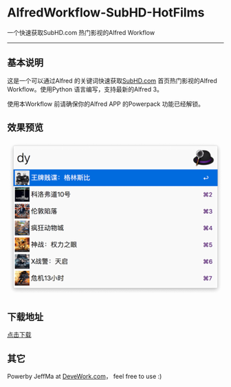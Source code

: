 # AlfredWorkflow-SubHD-HotFilms

 一个快速获取SubHD.com 热门影视的Alfred Workflow
 
 ****
 
## 基本说明

这是一个可以通过Alfred 的关键词快速获取[SubHD.com](http://subhd.com/) 首页热门影视的Alfred Workflow。使用Python 语言编写，支持最新的Alfred 3。

使用本Workflow 前请确保你的Alfred APP 的Powerpack 功能已经解锁。

## 效果预览

![效果截图](icons/screenshot.png) 

## 下载地址
 
[点击下载](https://github.com/Jeff2Ma/AlfredWorkflow-SubHD-HotFilms/master/SubHD-HotFilms.alfredworkflow.alfredworkflow?raw=true)

## 其它

Powerby JeffMa at [DeveWork.com](http://devework.com/)， feel free to use :)

